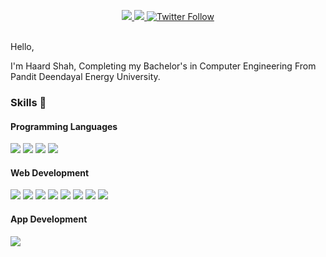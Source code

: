 <p align="center">
  <a href="https://www.linkedin.com/in/haard-shah-437a08239/">
    <img src="https://img.shields.io/badge/LinkedIn-0077B5?style=flat&logo=linkedin&logoColor=white">
  
 <!--- <a href="https://www.codechef.com/users/haardshah4303">
    <img src="https://img.shields.io/badge/Codechef-5B4638?style=flat&logo=codechef&logoColor=white">
  </a> --->
  <a href="mailto:haardshah04@gmail.com">
    <img src="https://img.shields.io/badge/Gmail-D14836?style=flat&logo=gmail&logoColor=white">
  </a>
  <a href="https://twitter.com/HaardShah10">
    <img alt="Twitter Follow" src="https://img.shields.io/twitter/follow/Haardshah10?style=social">
  </a>
  
</p>
</br>
Hello,
</br>
 <p> I'm Haard Shah, Completing my Bachelor's in Computer Engineering From Pandit Deendayal Energy University. 
</p>

<h3>
  Skills 💼
</h3>

<h4>Programming Languages</h4>
<p>
  <img src="https://img.shields.io/badge/C%2B%2B-00599C?style=flat&logo=c%2B%2B&logoColor=white">
  <img src="https://img.shields.io/badge/Python-14354C?style=flat&logo=python&logoColor=white">
  <img src="https://img.shields.io/badge/C-00599C?style=flat&logo=c&logoColor=white">
  <img src="https://badges.aleen42.com/src/java.svg">
</p>
<h4>Web Development</h4>
<p>
  <img src="https://img.shields.io/badge/MongoDB-%234ea94b.svg?style=for-the-badge&logo=mongodb&logoColor=white"/>
  <img src="https://img.shields.io/badge/express.js-%23404d59.svg?style=for-the-badge&logo=express&logoColor=%2361DAFB"/>
  <img src="https://badges.aleen42.com/src/react.svg">
  <img src="https://badges.aleen42.com/src/node.svg">
  <!--<img src="https://img.shields.io/badge/Bootstrap-7952B3?style=flat&logo=Bootstrap&logoColor=white">-->
  <img src="https://badges.aleen42.com/src/redux.svg">
  <img src="https://img.shields.io/badge/HTML5-E34F26?style=flat&logo=html5&logoColor=white">
  <img src="https://img.shields.io/badge/CSS3-1572B6?style=flat&logo=css3&logoColor=white">
  <img src="https://badges.aleen42.com/src/javascript.svg">
  
</p>
<h4>App Development</h4>
<p>
  <img src="https://img.shields.io/badge/-Flutter-blue">
</p>

<!---
haard04/haard04 is a ✨ special ✨ repository because its `README.md` (this file) appears on your GitHub profile.
You can click the Preview link to take a look at your changes.
--->

